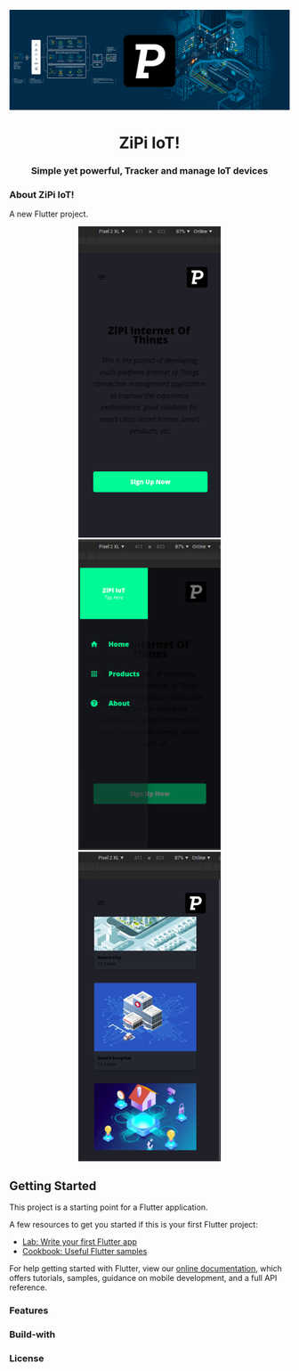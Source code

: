 <p align="center">
  <img src="assets/readmes/readme.png">
</p>
<h1 align="center">ZiPi IoT!</1>
<h3 align="center">Simple yet powerful, Tracker and manage IoT devices</h3>

### About ZiPi IoT!

A new Flutter project.


<p align="center">
  <img src="assets/readmes/Home.png" width="256" hspace="4">
  <img src="assets/readmes/Drawner.png" width="256" hspace="4">
  <img src="assets/readmes/Product.png" width="256" hspace="4">
</p>

## Getting Started

This project is a starting point for a Flutter application.

A few resources to get you started if this is your first Flutter project:

- [Lab: Write your first Flutter app](https://flutter.dev/docs/get-started/codelab)
- [Cookbook: Useful Flutter samples](https://flutter.dev/docs/cookbook)

For help getting started with Flutter, view our
[online documentation](https://flutter.dev/docs), which offers tutorials,
samples, guidance on mobile development, and a full API reference.

### Features

### Build-with 

### License